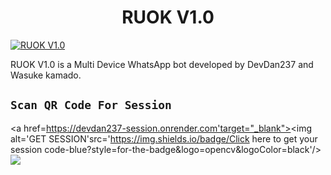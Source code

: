 <h1 align="center">RUOK V1.0<br></h1>

<a href="https://files.catbox.moe/y3a923.jpg"><img src="https://files.catbox.moe/y3a923.jpg" alt="RUOK V1.0" border="0"></a>
<p align="center">

RUOK V1.0 is a Multi Device WhatsApp bot developed by DevDan237 and Wasuke kamado. 
## `Scan QR Code For Session`
<a href=https://devdan237-session.onrender.com'target="_blank"><img alt='GET SESSION'src='https://img.shields.io/badge/Click here to get your session code-blue?style=for-the-badge&logo=opencv&logoColor=black'/></a> <a><img src='https://i.imgur.com/LyHic3i.gif'/></a>
